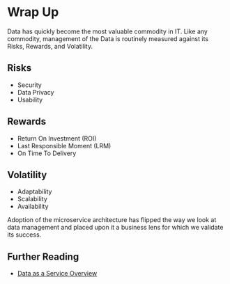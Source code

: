 # Wrap Up

Data has quickly become the most valuable commodity in IT. Like any commodity, management of the Data is routinely measured against its Risks, Rewards, and Volatility.

## Risks

* Security
* Data Privacy
* Usability

## Rewards

* Return On Investment \(ROI\)
* Last Responsible Moment \(LRM\)
* On Time To Delivery

## Volatility

* Adaptability
* Scalability
* Availability

Adoption of the microservice architecture has flipped the way we look at data management and placed upon it a business lens for which we validate its success.

## Further Reading

* [Data as a Service Overview](https://github.com/dsietz/daas)

